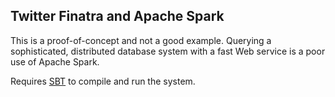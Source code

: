 ## Twitter Finatra and Apache Spark

This is a proof-of-concept and not a good example.  Querying a sophisticated, distributed database system with a fast Web service is a poor use of Apache Spark.

Requires [SBT](http://www.scala-sbt.org/download.html) to compile and run the system.
